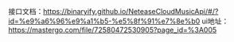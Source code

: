 接口文档：https://binaryify.github.io/NeteaseCloudMusicApi/#/?id=%e9%a6%96%e9%a1%b5-%e5%8f%91%e7%8e%b0
ui地址：https://mastergo.com/file/72580472530905?page_id=%3A005
